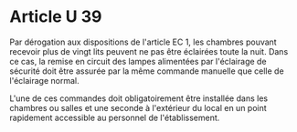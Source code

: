 # Article U 39

Par dérogation aux dispositions de l'article EC 1, les chambres pouvant recevoir plus de vingt lits peuvent ne pas être éclairées toute la nuit. Dans ce cas, la remise en circuit des lampes alimentées par l'éclairage de sécurité doit être assurée par la même commande manuelle que celle de l'éclairage normal.

L'une de ces commandes doit obligatoirement être installée dans les chambres ou salles et une seconde à l'extérieur du local en un point rapidement accessible au personnel de l'établissement.
